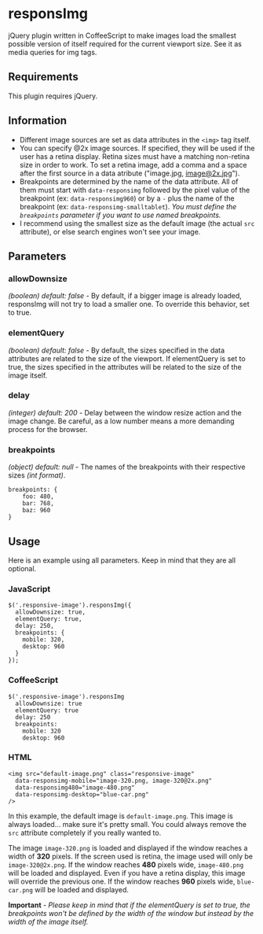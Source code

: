 responsImg
==========

jQuery plugin written in CoffeeScript to make images load the smallest possible version of itself required for the current viewport size. See it as media queries for img tags.

Requirements
------------

This plugin requires jQuery.

Information
-----------
- Different image sources are set as data attributes in the `<img>` tag itself.
- You can specify @2x image sources. If specified, they will be used if the user has a retina display. Retina sizes must have a matching non-retina size in order to work. To set a retina image, add a comma and a space after the first source in a data atribute ("image.jpg, image@2x.jpg").
- Breakpoints are determined by the name of the data attribute. All of them must start with `data-responsimg` followed by the pixel value of the breakpoint (ex: `data-responsimg960`) or by a `-` plus the name of the breakpoint (ex: `data-responsimg-smalltablet`). *You must define the `breakpoints` parameter if you want to use named breakpoints.*
- I recommend using the smallest size as the default image (the actual `src` attribute), or else search engines won't see your image.

Parameters
----------

### allowDownsize
*(boolean) default: false* - By default, if a bigger image is already loaded, responsImg will not try to load a smaller one. To override this behavior, set to true.

### elementQuery
*(boolean) default: false* - By default, the sizes specified in the data attributes are related to the size of the viewport. If elementQuery is set to true, the sizes specified in the attributes will be related to the size of the image itself.

### delay
*(integer) default: 200* - Delay between the window resize action and the image change. Be careful, as a low number means a more demanding process for the browser.

### breakpoints
*(object) default: null* - The names of the breakpoints with their respective sizes *(int format)*.

    breakpoints: {
    	foo: 480,
    	bar: 768,
    	baz: 960
    }
   

Usage
-----
Here is an example using all parameters. Keep in mind that they are all optional.

### JavaScript
	$('.responsive-image').responsImg({
	  allowDownsize: true,
	  elementQuery: true,
	  delay: 250,
	  breakpoints: {
	    mobile: 320,
	    desktop: 960
	  }
	});

### CoffeeScript
	$('.responsive-image').responsImg
	  allowDownsize: true
	  elementQuery: true
	  delay: 250
	  breakpoints:
	    mobile: 320
	    desktop: 960

### HTML
	<img src="default-image.png" class="responsive-image"
	  data-responsimg-mobile="image-320.png, image-320@2x.png"
      data-responsimg480="image-480.png"
      data-responsimg-desktop="blue-car.png"
    />
    
In this example, the default image is `default-image.png`. This image is always loaded… make sure it's pretty small. You could always remove the `src` attribute completely if you really wanted to.

The image `image-320.png` is loaded and displayed if the window reaches a width of **320** pixels. If the screen used is retina, the image used will only be `image-320@2x.png`. If the window reaches **480** pixels wide, `image-480.png` will be loaded and displayed. Even if you have a retina display, this image will override the previous one. If the window reaches **960** pixels wide, `blue-car.png` will be loaded and displayed.

**Important** - *Please keep in mind that if the elementQuery is set to true, the breakpoints won't be defined by the width of the window but instead by the width of the image itself.*